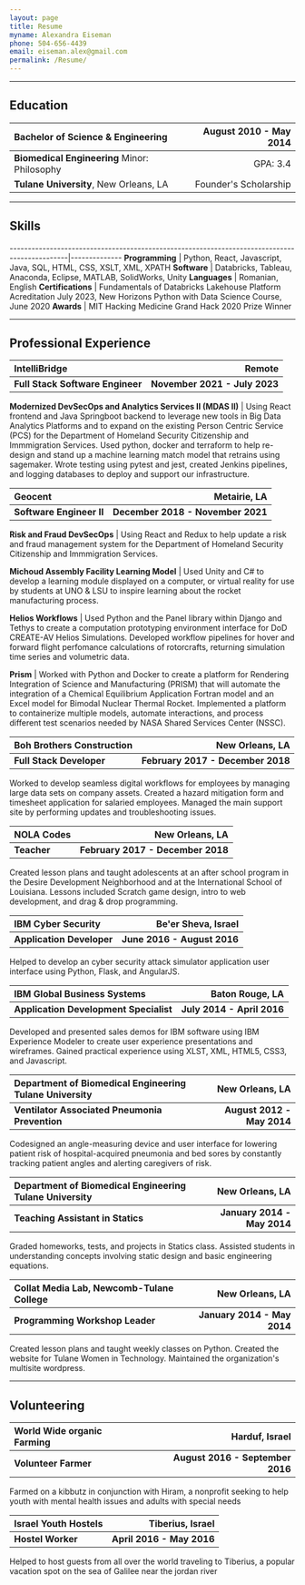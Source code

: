 ```yaml
---
layout: page
title: Resume
myname: Alexandra Eiseman
phone: 504-656-4439
email: eiseman.alex@gmail.com
permalink: /Resume/
---
```

<style>
table{
width:100%}
</style>
---

## Education


| **Bachelor of Science & Engineering**            | August 2010 - May 2014 |
|:--------------------------------------------------------------------------- | ----------------------:|
| **Biomedical Engineering** Minor: Philosophy                             		              |                GPA: 3.4 |
| **Tulane University**, New Orleans, LA                                      |  Founder's Scholarship |

---

## Skills


----------------------------------------------------------------------------------------------|--------------
**Programming**                                  | Python, React, Javascript, Java, SQL, HTML, CSS, XSLT, XML, XPATH
**Software**                                     | Databricks, Tableau, Anaconda, Eclipse, MATLAB, SolidWorks, Unity
**Languages**                                    | Romanian, English
**Certifications**                               | Fundamentals of Databricks Lakehouse Platform Acreditation July 2023, New Horizons Python with Data Science Course, June 2020
**Awards**                                       | MIT Hacking Medicine Grand Hack 2020 Prize Winner

---

## Professional Experience

**IntelliBridge** | **Remote**
:---------------------------------|-----------------:
**Full Stack Software Engineer**| **November 2021 - July 2023**

**Modernized DevSecOps and Analytics Services II (MDAS II)** |
Using React frontend and Java Springboot backend to leverage new tools in Big Data Analytics Platforms and to expand on the existing Person Centric Service (PCS) for the Department of Homeland Security Citizenship and Immmigration Services. Used python, docker and terraform to help re-design and stand up a machine learning match model that retrains using sagemaker. Wrote testing using pytest and jest, created Jenkins pipelines, and logging databases to deploy and support our infrastructure.

**Geocent** | **Metairie, LA**
:---------------------------------|-----------------:
**Software Engineer II**| **December 2018 - November 2021**

**Risk and Fraud DevSecOps** |
Using React and Redux to help update a risk and fraud management system for the Department of Homeland Security Citizenship and Immmigration Services.

**Michoud Assembly Facility Learning Model** |
Used Unity and C# to develop a learning module displayed on a computer, or virtual reality for use by students at UNO & LSU to inspire learning about the rocket manufacturing process.

**Helios Workflows** |
Used Python and the Panel library within Django and Tethys to create a computation prototyping environment interface for DoD CREATE-AV Helios Simulations. Developed workflow pipelines for hover and forward flight perfomance calculations of rotorcrafts, returning simulation time series and volumetric data.

**Prism** |
Worked with Python and Docker to create a platform for Rendering Integration of Science and Manufacturing (PRISM) that will automate the integration of a Chemical Equilibrium Application Fortran model and an Excel model for Bimodal Nuclear Thermal Rocket. Implemented a platform to containerize multiple models, automate interactions, and process different test scenarios needed by NASA Shared Services Center (NSSC).

**Boh Brothers Construction** | **New Orleans, LA**
:---------------------------------|-----------------:
**Full Stack Developer**| **February 2017 - December 2018**

Worked to develop seamless digital workflows for employees by managing large data sets on company assets. Created a hazard mitigation form and timesheet application for salaried employees. Managed the main support site by performing updates and troubleshooting issues.

**NOLA Codes** | **New Orleans, LA**
:---------------------------------|-----------------:
**Teacher**| **February 2017 - December 2018**

Created lesson plans and taught adolescents at an after school program in the Desire Development Neighborhood and at the International School of Louisiana. Lessons included Scratch game design, intro to web development, and drag & drop programming.

**IBM Cyber Security** | **Be'er Sheva, Israel**
:---------------------------------|-----------------:
**Application Developer**| **June 2016 - August 2016**

Helped to develop an cyber security attack simulator application user interface using Python, Flask, and AngularJS.

**IBM Global Business Systems** | **Baton Rouge, LA**
:---------------------------------|-----------------:
**Application Development Specialist**| **July 2014 - April 2016**

Developed and presented sales demos for IBM software using IBM Experience Modeler to create 
user experience presentations and wireframes. Gained practical experience using XLST, XML, HTML5, CSS3, and Javascript. 

**Department of Biomedical Engineering Tulane University** | **New Orleans, LA**
:---------------------------------|-----------------:
**Ventilator Associated Pneumonia Prevention** | **August 2012 - May 2014**

Codesigned an angle-measuring device and user interface for lowering patient 
risk of hospital-acquired pneumonia and bed sores by constantly tracking patient angles 
and alerting caregivers of risk.

<!--**Department of Biomedical Engineering Tulane University** | **New Orleans, LA**
:---------------------------------|-----------------:
**Optimization of Spring Powered Stilts** | **August 2012 - May 2014**

Researched the relationship between stilts and prosthetics while modeling designs for improving 
fiberglass stilts for extended use in parade culture as well as suggestions for more cost 
efficient adjustable prosthetic designs.-->

**Department of Biomedical Engineering Tulane University** | **New Orleans, LA**
:---------------------------------|-----------------:
**Teaching Assistant in Statics** | **January 2014 - May 2014**

Graded homeworks, tests, and projects in Statics class. Assisted students in understanding 
concepts involving static design and basic engineering equations.

**Collat Media Lab, Newcomb-Tulane College** | **New Orleans, LA**
:---------------------------------|-----------------:
**Programming Workshop Leader** | **January 2014 - May 2014**

Created lesson plans and taught weekly classes on Python. Created the website for Tulane Women in Technology. Maintained the organization's multisite wordpress.

<!--**Collat Media Lab, Newcomb-Tulane College** | **New Orleans, LA**
:---------------------------------|-----------------:
**Web Designer & Webmaster**| **May 2013 - May 2014**

Created and actively maintained the website for Tulane Women in Technology and 
organized an online archive of female parade groups in New Orleans and their web presence.-->

---

## Volunteering


**World Wide organic Farming** | **Harduf, Israel**
:---------------------------------|-----------------:
**Volunteer Farmer** | **August 2016 - September 2016**

Farmed on a kibbutz in conjunction with Hiram,
 a nonprofit seeking to help youth with mental health issues and adults with special needs

**Israel Youth Hostels** | **Tiberius, Israel**
:---------------------------------|-----------------:
**Hostel Worker** | **April 2016 - May 2016**

Helped to host guests from all over the world traveling to Tiberius, a popular
vacation spot on the sea of Galilee near the jordan river

<!-- **Ancient Ancestors** | **New Orleans, LA**
:---------------------------------|-----------------:
**Web Designer** | **June 2013 - May 2014**

Helped to develop the website for a traveling evolution education nonprofit organization. -->
